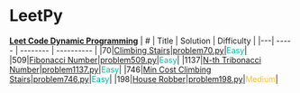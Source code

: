# LeetPy

**[Leet Code Dynamic Programming](https://leetcode.com/studyplan/dynamic-programming/)**
| # | Title | Solution | Difficulty |
|---| ----- | -------- | ---------- |
|70|[Climbing Stairs](https://leetcode.com/problems/climbing-stairs/?envType=study-plan-v2&envId=dynamic-programming)|[problem70.py](./problems/problem70/solution.py)|<span style="color:rgb(0 184 163);">Easy</span>|
|509|[Fibonacci Number](https://leetcode.com/problems/fibonacci-number/?envType=study-plan-v2&envId=dynamic-programming)|[problem509.py](./problems/problem509/solution.py)|<span style="color:rgb(0 184 163);">Easy</span>|
|1137|[N-th Tribonacci Number](https://leetcode.com/problems/n-th-tribonacci-number/?envType=study-plan-v2&envId=dynamic-programming)|[problem1137.py](./problems/problem1137/solution.py)|<span style="color:rgb(0 184 163);">Easy</span>|
|746|[Min Cost Climbing Stairs](https://leetcode.com/problems/min-cost-climbing-stairs/?envType=study-plan-v2&envId=dynamic-programming)|[problem746.py](./problems/problem746/solution.py)|<span style="color:rgb(0 184 163);">Easy</span>|
|198|[House Robber](https://leetcode.com/problems/house-robber/?envType=study-plan-v2&envId=dynamic-programming)|[problem198.py](./problems/problem198/solution.py)|<span style="color:rgb(255 192 30);">Medium</span>|
